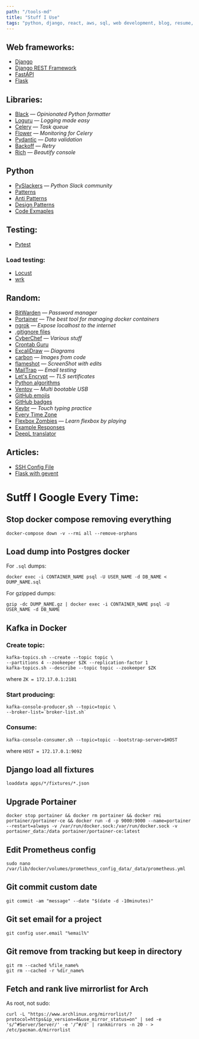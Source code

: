 ```yaml
---
path: "/tools-md"
title: "Stuff I Use"
tags: "python, django, react, aws, sql, web development, blog, resume, cv, experience"
---
```


## Web frameworks:

- [Django](https://github.com/django/django)
- [Django REST Framework](https://github.com/encode/django-rest-framework)
- [FastAPI](https://github.com/tiangolo/fastapi)
- [Flask](https://github.com/pallets/flask)

## Libraries:

- [Black](https://black.readthedocs.io/en/stable) &mdash; _Opinionated Python formatter_
- [Loguru](https://github.com/Delgan/loguru) &mdash; _Logging made easy_
- [Celery](https://github.com/celery/celery) &mdash; _Task queue_
- [Flower](https://github.com/mher/flower) &mdash; _Monitoring for Celery_
- [Pydantic](https://github.com/samuelcolvin/pydantic) &mdash; _Data validation_
- [Backoff](https://github.com/litl/backoff) &mdash; _Retry_
- [Rich](https://github.com/willmcgugan/rich) &mdash; _Beautify console_

## Python

- [PySlackers](https://pyslackers.com/web) &mdash; _Python Slack community_
- [Patterns](https://python-patterns.guide)
- [Anti Patterns](https://docs.quantifiedcode.com/python-anti-patterns)
- [Design Patterns](http://www.mcdonaldland.info/files/designpatterns/designpatternscard.pdf)
- [Code Exmaples](https://python.hotexamples.com)

## Testing:

- [Pytest](https://github.com/pytest-dev/pytest)

### Load testing:

- [Locust](https://github.com/locustio/locust)
- [wrk](https://github.com/wg/wrk)

## Random:

- [BitWarden](https://bitwarden.com) &mdash; _Password manager_
- [Portainer](https://github.com/portainer/portainer) &mdash; _The best tool for managing docker containers_
- [ngrok](https://ngrok.com) &mdash; _Expose localhost to the internet_
- [.gitignore files](https://github.com/github/gitignore)
- [CyberChef](https://gchq.github.io/CyberChef) &mdash; _Various stuff_
- [Crontab Guru](https://crontab.guru)
- [ExcaliDraw](https://excalidraw.com) &mdash; _Diagrams_
- [carbon](https://carbon.now.sh) &mdash; _Images from code_
- [flameshot](https://github.com/flameshot-org/flameshot) &mdash; _ScreenShot with edits_
- [MailTrap](https://mailtrap.io) &mdash; _Email testing_
- [Let's Encrypt](https://letsencrypt.org) &mdash; _TLS sertificates_
- [Python algorithms](https://github.com/TheAlgorithms/Python)
- [Ventoy](https://github.com/ventoy/Ventoy) &mdash; _Multi bootable USB_
- [GitHub emojis](https://gist.github.com/rxaviers/7360908)
- [GitHub badges](https://github.com/badges/shields)
- [Keybr](https://www.keybr.com) &mdash; _Touch typing practice_
- [Every Time Zone](https://everytimezone.com)
- [Flexbox Zombies](https://mastery.games/flexboxzombies) &mdash; _Learn flexbox by playing_
- [Example Responses](https://the-internet.herokuapp.com)
- [DeepL translator](https://www.deepl.com/translator)

## Articles:

- [SSH Config File](https://nerderati.com/2011/03/17/simplify-your-life-with-an-ssh-config-file)
- [Flask with gevent](https://iximiuz.com/en/posts/flask-gevent-tutorial)

# Sutff I Google Every Time:

## Stop docker compose removing everything

    docker-compose down -v --rmi all --remove-orphans

## Load dump into Postgres docker

For `.sql` dumps:

    docker exec -i CONTAINER_NAME psql -U USER_NAME -d DB_NAME < DUMP_NAME.sql

For gzipped dumps:

    gzip -dc DUMP_NAME.gz | docker exec -i CONTAINER_NAME psql -U USER_NAME -d DB_NAME

## Kafka in Docker

### Create topic:

    kafka-topics.sh --create --topic topic \
    --partitions 4 --zookeeper $ZK --replication-factor 1
    kafka-topics.sh --describe --topic topic --zookeeper $ZK

where `ZK = 172.17.0.1:2181`

### Start producing:

    kafka-console-producer.sh --topic=topic \
    --broker-list=`broker-list.sh`

### Consume:

    kafka-console-consumer.sh --topic=topic --bootstrap-server=$HOST

where `HOST = 172.17.0.1:9092`

## Django load all fixtures

    loaddata apps/*/fixtures/*.json

## Upgrade Portainer

    docker stop portainer && docker rm portainer && docker rmi portainer/portainer-ce && docker run -d -p 9000:9000 --name=portainer --restart=always -v /var/run/docker.sock:/var/run/docker.sock -v portainer_data:/data portainer/portainer-ce:latest

## Edit Prometheus config

    sudo nano /var/lib/docker/volumes/prometheus_config_data/_data/prometheus.yml

## Git commit custom date

    git commit -am "message" --date "$(date -d -10minutes)"

## Git set email for a project

    git config user.email "%email%"

## Git remove from tracking but keep in directory

    git rm --cached %file_name%
    git rm --cached -r %dir_name%

## Fetch and rank live mirrorlist for Arch

As root, not sudo:

    curl -L "https://www.archlinux.org/mirrorlist/?protocol=https&ip_version=4&use_mirror_status=on" | sed -e 's/^#Server/Server/' -e '/^#/d' | rankmirrors -n 20 - > /etc/pacman.d/mirrorlist

